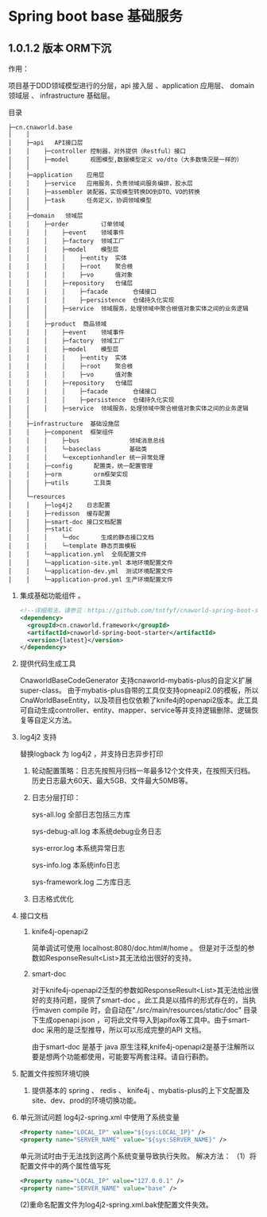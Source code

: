 # Spring boot base 基础服务
## 1.0.1.2 版本 ORM下沉

作用：

项目基于DDD领域模型进行的分层，api 接入层 、application  应用层、 domain 领域层 、 infrastructure 基础层。

目录

```
├─cn.cnaworld.base
│    │
│    ├─api   API接口层
│    │    ├─controller 控制器，对外提供（Restful）接口
│    │    ├─model      视图模型,数据模型定义 vo/dto（大多数情況是一样的）
│    │
│    ├─application    应用层
│    │    ├─service   应用服务，负责领域间服务编排，胶水层
│    │    ├─assembler 装配器，实现模型转换DO到DTO、VO的转换
│    │    ├─task      任务定义，协调领域模型
│    │
│    ├─domain   领域层
│    │    ├─order         订单领域
│    │    │    ├─event    领域事件
│    │    │    ├─factory  领域工厂
│    │    │    ├─model    模型层
│    │    │    │    ├─entity  实体
│    │    │    │    ├─root    聚合根
│    │    │    │    ├─vo      值对象
│    │    │    ├─repository   仓储层
│    │    │    │    ├─facade       仓储接口
│    │    │    │    ├─persistence  仓储持久化实现
│    │    │    ├─service  领域服务，处理领域中聚合根值对象实体之间的业务逻辑
│    │    │
│    │    ├─product  商品领域
│    │    │    ├─event    领域事件
│    │    │    ├─factory  领域工厂
│    │    │    ├─model    模型层
│    │    │    │    ├─entity  实体
│    │    │    │    ├─root    聚合根
│    │    │    │    ├─vo      值对象
│    │    │    ├─repository   仓储层
│    │    │    │    ├─facade       仓储接口
│    │    │    │    ├─persistence  仓储持久化实现
│    │    │    ├─service  领域服务，处理领域中聚合根值对象实体之间的业务逻辑
│    │
│    ├─infrastructure  基础设施层
│    │    ├─component  框架组件
│    │    │    ├─bus              领域消息总线
│    │    │    └─baseclass        基础类
│    │    │    └─exceptionhandler 统一异常处理 
│    │    ├─config      配置类，统一配置管理
│    │    ├─orm         orm框架实现
│    │    ├─utils       工具类	
│    │
│    └─resources
│    │    ├─log4j2    日志配置
│    │    ├─redisson  缓存配置
│    │    ├─smart-doc 接口文档配置
│    │    ├─static
│    │    │    └─doc      生成的静态接口文档
│    │    │    └─template 静态页面模板
│    │    └─application.yml  全局配置文件
│    │    └─application-site.yml 本地环境配置文件
│    │    └─application-dev.yml  测试环境配置文件
│    │    └─application-prod.yml 生产环境配置文件
```

1. 集成基础功能组件 。

   ```xml
   <!--详细用法，请参见：https://github.com/tntfyf/cnaworld-spring-boot-starter-->
   <dependency>
     <groupId>cn.cnaworld.framework</groupId>
     <artifactId>cnaworld-spring-boot-starter</artifactId>
     <version>{latest}</version>
   </dependency>
   ```

2. 提供代码生成工具

    CnaworldBaseCodeGenerator 支持cnaworld-mybatis-plus的自定义扩展super-class。
   由于mybatis-plus自带的工具仅支持opneapi2.0的模板，所以CnaWorldBaseEntity，以及项目也仅依赖了knife4j的openapi2版本。此工具可自动生成controller、entity、mapper、service等并支持逻辑删除、逻辑恢复等自定义方法。

3. log4j2 支持

   替换logback 为 log4j2 ，并支持日志异步打印

   1. 轮动配置策略：日志先按照月归档一年最多12个文件夹，在按照天归档。历史日志最大60天、最大5GB、文件最大50MB等。

   2. 日志分层打印：

      sys-all.log 全部日志包括三方库

      sys-debug-all.log 本系统debug业务日志

      sys-error.log 本系统异常日志

      sys-info.log 本系统info日志

      sys-framework.log 二方库日志

   3. 日志格式优化

4. 接口文档

   1. knife4j-openapi2

       简单调试可使用 localhost:8080/doc.html#/home 。 但是对于泛型的参数如ResponseResult<List<Student>>其无法给出很好的支持。

   2. smart-doc 

      对于knife4j-openapi2泛型的参数如ResponseResult<List<Student>>其无法给出很好的支持问题，提供了smart-doc  。此工具是以插件的形式存在的，当执行maven compile 时，会自动在"./src/main/resources/static/doc" 目录下生成openapi.json ，可将此文件导入到apifox等工具中。由于smart-doc  采用的是泛型推导，所以可以形成完整的API 文档。
      
      由于smart-doc 是基于 java 原生注释,knife4j-openapi2是基于注解所以要是想两个功能都使用，可能要写两套注释。请自行斟酌。
5. 配置文件按照环境切换

   1. 提供基本的 spring 、 redis  、 knife4j 、mybatis-plus的上下文配置及site、dev、prod的环境切换功能。

6. 单元测试问题
   log4j2-spring.xml 中使用了系统变量
      ```xml
   <Property name="LOCAL_IP" value="${sys:LOCAL_IP}" />
   <property name="SERVER_NAME" value="${sys:SERVER_NAME}" />
      ```
   单元测试时由于无法找到这两个系统变量导致执行失败。
   解决方法：
   （1）将配置文件中的两个属性值写死

   ```xml
   <Property name="LOCAL_IP" value="127.0.0.1" />
   <property name="SERVER_NAME" value="base" />
   ```

   (2)重命名配置文件为log4j2-spring.xml.bak使配置文件失效。
